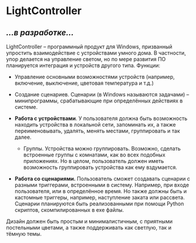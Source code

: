# **LightController**
## ***...в разработке...***
LightController – программный продукт для Windows, призванный упростить взаимодействие с устройствами умного дома. В частности, упор делается на управление светом, но по мере развития ПО планируется интеграция и устройств другого типа.
Функции:
* Управление основными возможностями устройств (например, включение, выключение, цветовая температура и т.д.)
* Создание сценариев.
Сценарии (в Windows называются задачами) – минипрограммы, срабатывающие при определённых действиях в системе.

* **Работа с устройствами**. У пользователя должна быть возможность находить устройства в локальной сети, запоминать их, а также переименовывать, удалять, менять местами, группировать и так далее.
	* Группы. Устройства можно группировать. Возможно, сделать встроенные группы с комнатами, как во всех подобных приложениях. Но в целом, пользователь должен иметь возможность группировать устройства как ему вздумается.
* **Работа со сценариями.** Пользователь сможет создавать сценарии с разными триггерами, встроенными в систему. Например, при входе пользователя, или в определённое время. Но также должны быть и кастомные триггеры, например, наступление заката или рассвета.
  Сценарии планируются быть реализованными при помощи Python скриптов, скомпилированных в exe файлы.

Дизайн должен быть простым и минималистичным, с приятными постельными цветами, а также поддерживать как светлую, так и тёмную темы.